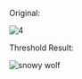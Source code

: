 Original:


![4](https://user-images.githubusercontent.com/88210093/145549055-6ecb5142-59c8-4b93-b0ba-d4349c64fa78.jpg)


Threshold Result:


![snowy wolf](https://user-images.githubusercontent.com/88210093/145549123-4d8e02ec-77e1-4bd4-a25c-ed59c9810c3e.jpg)
